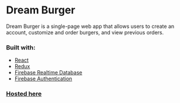 # Dream Burger


Dream Burger is a single-page web app that allows users to create an account, customize and order burgers, and view previous orders.

### Built with:
- [React](https://reactjs.org/)
- [Redux](https://redux.js.org/)
- [Firebase Realtime Database](https://firebase.google.com/docs/database)
- [Firebase Authentication](https://firebase.google.com/docs/auth)

### [Hosted here](https://burger-builder-7b992.web.app/)
